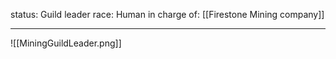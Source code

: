 status: Guild leader
race: Human
in charge of: [[Firestone Mining company]]

---

![[MiningGuildLeader.png]]
